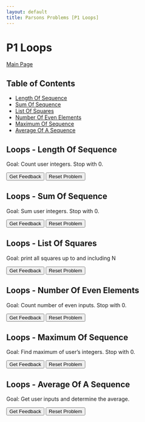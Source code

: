 ```yaml
---
layout: default
title: Parsons Problems [P1 Loops]
---
```


# P1 Loops
[Main Page](/Parson-Problems/index.html)

## Table of Contents
- [Length Of Sequence](#loops---length-of-sequence)
- [Sum Of Sequence](#loops---sum-of-sequence)
- [List Of Squares](#loops---list-of-squares)
- [Number Of Even Elements](#loops---number-of-even-elements)
- [Maximum Of Sequence](#loops---maximum-of-sequence)
- [Average Of A Sequence](#loops---average-of-a-sequence)

## Loops - Length Of Sequence

Goal: Count user integers. Stop with 0.

<div id="Loops_LengthOfSequence-sortableTrash" class="sortable-code"></div> 
<div id="Loops_LengthOfSequence-sortable" class="sortable-code"></div> 
<div style="clear:both;"></div> 
<p> 
    <input id="Loops_LengthOfSequence-feedbackLink" value="Get Feedback" type="button" /> 
    <input id="Loops_LengthOfSequence-newInstanceLink" value="Reset Problem" type="button" /> 
</p> 
<script type="text/javascript"> 
(function(){
  var initial = "num = int(input(“First number? 0 to stop.”)) #get first input\n" +
    "count = 0\n" +
    "while num != 0:\n" +
    "  count += 1\n" +
    "  num = int(input(“Next number? 0 to stop.”)) #get next input\n" +
    "print(count)";
  var parsonsPuzzle = new ParsonsWidget({
    "sortableId": "Loops_LengthOfSequence-sortable",
    "max_wrong_lines": 10,
    "grader": ParsonsWidget._graders.LineBasedGrader,
    "exec_limit": 2500,
    "can_indent": true,
    "x_indent": 50,
    "lang": "en",
    "show_feedback": true
  });
  parsonsPuzzle.init(initial);
  parsonsPuzzle.shuffleLines();
  $("#Loops_LengthOfSequence-newInstanceLink").click(function(event){ 
      event.preventDefault(); 
      parsonsPuzzle.shuffleLines(); 
  }); 
  $("#Loops_LengthOfSequence-feedbackLink").click(function(event){ 
      event.preventDefault(); 
      parsonsPuzzle.getFeedback(); 
  }); 
})(); 
</script>

## Loops - Sum Of Sequence

Goal: Sum user integers. Stop with 0.

<div id="Loops_SumOfSequence-sortableTrash" class="sortable-code"></div> 
<div id="Loops_SumOfSequence-sortable" class="sortable-code"></div> 
<div style="clear:both;"></div> 
<p> 
    <input id="Loops_SumOfSequence-feedbackLink" value="Get Feedback" type="button" /> 
    <input id="Loops_SumOfSequence-newInstanceLink" value="Reset Problem" type="button" /> 
</p> 
<script type="text/javascript"> 
(function(){
  var initial = "num = int(input(“First number? 0 to stop.”)) #get first input\n" +
    "sum = 0\n" +
    "while num != 0:\n" +
    "  sum = sum + num\n" +
    "  num = int(input(“Next number? 0 to stop.”)) #get next input\n" +
    "print(sum)";
  var parsonsPuzzle = new ParsonsWidget({
    "sortableId": "Loops_SumOfSequence-sortable",
    "max_wrong_lines": 10,
    "grader": ParsonsWidget._graders.LineBasedGrader,
    "exec_limit": 2500,
    "can_indent": true,
    "x_indent": 50,
    "lang": "en",
    "show_feedback": true
  });
  parsonsPuzzle.init(initial);
  parsonsPuzzle.shuffleLines();
  $("#Loops_SumOfSequence-newInstanceLink").click(function(event){ 
      event.preventDefault(); 
      parsonsPuzzle.shuffleLines(); 
  }); 
  $("#Loops_SumOfSequence-feedbackLink").click(function(event){ 
      event.preventDefault(); 
      parsonsPuzzle.getFeedback(); 
  }); 
})(); 
</script>

## Loops - List Of Squares

Goal: print all squares up to and including N

<div id="Loops_ListOfSquares-sortableTrash" class="sortable-code"></div> 
<div id="Loops_ListOfSquares-sortable" class="sortable-code"></div> 
<div style="clear:both;"></div> 
<p> 
    <input id="Loops_ListOfSquares-feedbackLink" value="Get Feedback" type="button" /> 
    <input id="Loops_ListOfSquares-newInstanceLink" value="Reset Problem" type="button" /> 
</p> 
<script type="text/javascript"> 
(function(){
  var initial = "N = int(input()) \n" +
    "num = 1\n" +
    "while num**2 &lt;= N:\n" +
    "    print(num**2)\n" +
    "    num += 1";
  var parsonsPuzzle = new ParsonsWidget({
    "sortableId": "Loops_ListOfSquares-sortable",
    "max_wrong_lines": 10,
    "grader": ParsonsWidget._graders.LineBasedGrader,
    "exec_limit": 2500,
    "can_indent": true,
    "x_indent": 50,
    "lang": "en",
    "show_feedback": true
  });
  parsonsPuzzle.init(initial);
  parsonsPuzzle.shuffleLines();
  $("#Loops_ListOfSquares-newInstanceLink").click(function(event){ 
      event.preventDefault(); 
      parsonsPuzzle.shuffleLines(); 
  }); 
  $("#Loops_ListOfSquares-feedbackLink").click(function(event){ 
      event.preventDefault(); 
      parsonsPuzzle.getFeedback(); 
  }); 
})(); 
</script>

## Loops - Number Of Even Elements

Goal: Count number of even inputs. Stop with 0.

<div id="Loops_NumberOfEvenElements-sortableTrash" class="sortable-code"></div> 
<div id="Loops_NumberOfEvenElements-sortable" class="sortable-code"></div> 
<div style="clear:both;"></div> 
<p> 
    <input id="Loops_NumberOfEvenElements-feedbackLink" value="Get Feedback" type="button" /> 
    <input id="Loops_NumberOfEvenElements-newInstanceLink" value="Reset Problem" type="button" /> 
</p> 
<script type="text/javascript"> 
(function(){
  var initial = "num = int(input(“First number? 0 to stop.”)) #get first input\n" +
    "countEven = 0\n" +
    "while num != 0:\n" +
    "    if num % 2 == 0: #number is even\n" +
    "        countEven +=1\n" +
    "    num = int(input(“Next number? 0 to stop.”)) #get next input\n" +
    "print(countEven)";
  var parsonsPuzzle = new ParsonsWidget({
    "sortableId": "Loops_NumberOfEvenElements-sortable",
    "max_wrong_lines": 10,
    "grader": ParsonsWidget._graders.LineBasedGrader,
    "exec_limit": 2500,
    "can_indent": true,
    "x_indent": 50,
    "lang": "en",
    "show_feedback": true
  });
  parsonsPuzzle.init(initial);
  parsonsPuzzle.shuffleLines();
  $("#Loops_NumberOfEvenElements-newInstanceLink").click(function(event){ 
      event.preventDefault(); 
      parsonsPuzzle.shuffleLines(); 
  }); 
  $("#Loops_NumberOfEvenElements-feedbackLink").click(function(event){ 
      event.preventDefault(); 
      parsonsPuzzle.getFeedback(); 
  }); 
})(); 
</script>

## Loops - Maximum Of Sequence

Goal: Find maximum of user’s integers. Stop with 0.

<div id="Loops_MaximumOfSequence-sortableTrash" class="sortable-code"></div> 
<div id="Loops_MaximumOfSequence-sortable" class="sortable-code"></div> 
<div style="clear:both;"></div> 
<p> 
    <input id="Loops_MaximumOfSequence-feedbackLink" value="Get Feedback" type="button" /> 
    <input id="Loops_MaximumOfSequence-newInstanceLink" value="Reset Problem" type="button" /> 
</p> 
<script type="text/javascript"> 
(function(){
  var initial = "num = int(input(“First number? 0 to stop.”)) #get first input\n" +
    "maxNum = 0\n" +
    "while num != 0:\n" +
    "    if num &gt; maxNum: #if user enters number great max\n" +
    "        maxNum = num\n" +
    "    num = int(input(“Next number? 0 to stop.”)) #get next input\n" +
    "print(maxNum)";
  var parsonsPuzzle = new ParsonsWidget({
    "sortableId": "Loops_MaximumOfSequence-sortable",
    "max_wrong_lines": 10,
    "grader": ParsonsWidget._graders.LineBasedGrader,
    "exec_limit": 2500,
    "can_indent": true,
    "x_indent": 50,
    "lang": "en",
    "show_feedback": true
  });
  parsonsPuzzle.init(initial);
  parsonsPuzzle.shuffleLines();
  $("#Loops_MaximumOfSequence-newInstanceLink").click(function(event){ 
      event.preventDefault(); 
      parsonsPuzzle.shuffleLines(); 
  }); 
  $("#Loops_MaximumOfSequence-feedbackLink").click(function(event){ 
      event.preventDefault(); 
      parsonsPuzzle.getFeedback(); 
  }); 
})(); 
</script>

## Loops - Average Of A Sequence

Goal: Get user inputs and determine the average.

<div id="Loops_AverageOfASequence-sortableTrash" class="sortable-code"></div> 
<div id="Loops_AverageOfASequence-sortable" class="sortable-code"></div> 
<div style="clear:both;"></div> 
<p> 
    <input id="Loops_AverageOfASequence-feedbackLink" value="Get Feedback" type="button" /> 
    <input id="Loops_AverageOfASequence-newInstanceLink" value="Reset Problem" type="button" /> 
</p> 
<script type="text/javascript"> 
(function(){
  var initial = "num = int(input(“First number? 0 to stop.”)) #get first input\n" +
    "count = 0\n" +
    "sum = 0\n" +
    "while num != 0:\n" +
    "    count += 1\n" +
    "    sum = sum + num\n" +
    "        num = int(input(“Next number? 0 to stop.”)) #get next input\n" +
    "average = sum / count\n" +
    "print(average)";
  var parsonsPuzzle = new ParsonsWidget({
    "sortableId": "Loops_AverageOfASequence-sortable",
    "max_wrong_lines": 10,
    "grader": ParsonsWidget._graders.LineBasedGrader,
    "exec_limit": 2500,
    "can_indent": true,
    "x_indent": 50,
    "lang": "en",
    "show_feedback": true
  });
  parsonsPuzzle.init(initial);
  parsonsPuzzle.shuffleLines();
  $("#Loops_AverageOfASequence-newInstanceLink").click(function(event){ 
      event.preventDefault(); 
      parsonsPuzzle.shuffleLines(); 
  }); 
  $("#Loops_AverageOfASequence-feedbackLink").click(function(event){ 
      event.preventDefault(); 
      parsonsPuzzle.getFeedback(); 
  }); 
})(); 
</script>


